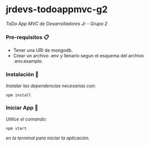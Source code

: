 # jrdevs-todoappmvc-g2
_ToDo App MVC de Desarrolladores Jr - Grupo 2_

### Pre-requisitos 📋
- Tener una URI de mongodb.
- Crear un archivo .env y llenarlo segun el esquema del archivo .env.example.

### Instalación 🔧
_Instalar las dependencias necesarias con:_

```
npm install
```
### Iniciar App 🚀
_Utilice el comando:_

```
npm start
```
_en la terminal para iniciar la aplicación._
